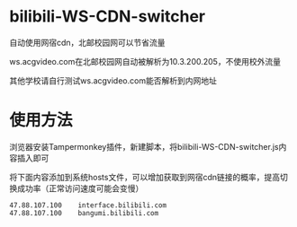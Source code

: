 # bilibili-WS-CDN-switcher
自动使用网宿cdn，北邮校园网可以节省流量

ws.acgvideo.com在北邮校园网自动被解析为10.3.200.205，不使用校外流量

其他学校请自行测试ws.acgvideo.com能否解析到内网地址


# 使用方法
浏览器安装Tampermonkey插件，新建脚本，将bilibili-WS-CDN-switcher.js内容插入即可

将下面内容添加到系统hosts文件，可以增加获取到网宿cdn链接的概率，提高切换成功率（正常访问速度可能会变慢）
```
47.88.107.100    interface.bilibili.com
47.88.107.100    bangumi.bilibili.com
```